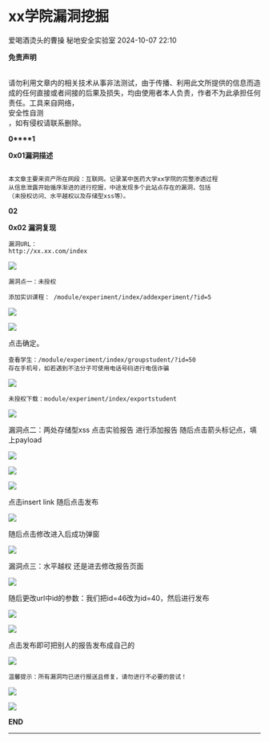 #  xx学院漏洞挖掘   
爱喝酒烫头的曹操  秘地安全实验室   2024-10-07 22:10  
  
**免责声明**  
  
       
请勿利用文章内的相关技术从事非法测试，由于传播、利用此文所提供的信息而造成的任何直接或者间接的后果及损失，均由使用者本人负责，作者不为此承担任何责任。工具来自网络，  
安全性自测  
，如有侵权请联系删除。  
  
  
**0****1**  
  
**0x01漏洞描述**  
```
```  
```
本文章主要来资产所在网段：互联网。记录某中医药大学xx学院的完整渗透过程
从信息泄露开始循序渐进的进行挖掘，中途发现多个此站点存在的漏洞，包括
（未授权访问、水平越权以及存储型xss等）。
```  
  
**02**  
  
**0x02 漏洞复现**  
  
```
漏洞URL：
http://xx.xx.com/index
```  
  
![](https://mmbiz.qpic.cn/mmbiz_png/OV3NwjYeQfOKIfJx5JrJAreBkibOdLAQnNK5HC64hibL7g7LzW870CwhfiaZdMkSadHMOcgcTkRhVvGqQVVdjb7yg/640?wx_fmt=png&from=appmsg "")  
  
  
```
漏洞点一：未授权
 
添加实训课程： /module/experiment/index/addexperiment/?id=5
```  
  
  
![](https://mmbiz.qpic.cn/mmbiz_png/OV3NwjYeQfOKIfJx5JrJAreBkibOdLAQnQ5z6hSpEx8RrCGFHUYCb15m6icia5DiatIhMQ874cTw8Hd9BcrXpw7aWA/640?wx_fmt=png&from=appmsg "")  
  
![](https://mmbiz.qpic.cn/mmbiz_png/OV3NwjYeQfOKIfJx5JrJAreBkibOdLAQngP8v7jDZlYoc0YqvSpEz8BgiaLf3W3acRr8N57vufgKIh84AicL8YdBQ/640?wx_fmt=png&from=appmsg "")  
  
点击确定。  
```
查看学生：/module/experiment/index/groupstudent/?id=50
存在手机号，如若遇到不法分子可使用电话号码进行电信诈骗
```  
  
![](https://mmbiz.qpic.cn/mmbiz_png/OV3NwjYeQfOKIfJx5JrJAreBkibOdLAQnlU8icYeUC9e640jEj6cytJc8TgWGw6KZERyliaHz7JeUx9zegMsrn8zg/640?wx_fmt=png&from=appmsg "")  
```
未授权下载：module/experiment/index/exportstudent
```  
  
![](https://mmbiz.qpic.cn/mmbiz_png/OV3NwjYeQfOKIfJx5JrJAreBkibOdLAQnDoUohMicFCCYgicVo2fTzJwujF8WvVvLNMd9snI1DV3gFyGJNcicbjxFw/640?wx_fmt=png&from=appmsg "")  
  
漏洞点二：两处存储型xss
点击实验报告 进行添加报告
随后点击箭头标记点，填上payload  
  
![](https://mmbiz.qpic.cn/mmbiz_png/OV3NwjYeQfOKIfJx5JrJAreBkibOdLAQno0tE0vclib2lXibic9A93pZqR5fBPnx6e5oaSaApRLr9MRKGr8RMdkcKg/640?wx_fmt=png&from=appmsg "")  
  
![](https://mmbiz.qpic.cn/mmbiz_png/OV3NwjYeQfOKIfJx5JrJAreBkibOdLAQnGiaYUP179XekNmZyqxu7qtJiaE8tdS3fQQgdMKwHHUPdpbyGWyFibWTMw/640?wx_fmt=png&from=appmsg "")  
  
![](https://mmbiz.qpic.cn/mmbiz_png/OV3NwjYeQfOKIfJx5JrJAreBkibOdLAQnKCSAlG7reVpFQw7lkU7ksica6uEQlraasrdfPBvIVHeWu83OCjxxEVQ/640?wx_fmt=png&from=appmsg "")  
  
点击insert link
随后点击发布   
  
![](https://mmbiz.qpic.cn/mmbiz_png/OV3NwjYeQfOKIfJx5JrJAreBkibOdLAQnEgwibuFO2tU71tEecH5CHz9dyfcZ99eeaqovZxImfic92lpYSkQk2Xmg/640?wx_fmt=png&from=appmsg "")  
  
随后点击修改进入后成功弹窗  
  
![](https://mmbiz.qpic.cn/mmbiz_png/OV3NwjYeQfOKIfJx5JrJAreBkibOdLAQndGCObKQ9RZdnGDMxpWCJMXibwoheO7JibCslPc9pHpe3IVrniayibu8rog/640?wx_fmt=png&from=appmsg "")  
  
  
  
  
漏洞点三：水平越权
还是进去修改报告页面  
  
![](https://mmbiz.qpic.cn/mmbiz_png/OV3NwjYeQfOKIfJx5JrJAreBkibOdLAQnhYCZZmr2b8mDtXjhibibhvVz7ibgbhyAKCfvcYFNQel6sJ8CMf7bY2lIg/640?wx_fmt=png&from=appmsg "")  
  
随后更改url中id的参数：我们把id=46改为id=40，然后进行发布  
  
![](https://mmbiz.qpic.cn/mmbiz_png/OV3NwjYeQfOKIfJx5JrJAreBkibOdLAQnUSkjjvQLTg7pnD5uluVEtlCK4rb94B0GVzjfVaRFUtps1LZdnBufoA/640?wx_fmt=png&from=appmsg "")  
  
![](https://mmbiz.qpic.cn/mmbiz_png/OV3NwjYeQfOKIfJx5JrJAreBkibOdLAQnKt6k9icwLIUiariaqARTt5Gxqp84271VKia5JhYS2e23W0HC1V7RjxgEAg/640?wx_fmt=png&from=appmsg "")  
  
点击发布即可把别人的报告发布成自己的  
  
![](https://mmbiz.qpic.cn/mmbiz_png/OV3NwjYeQfOKIfJx5JrJAreBkibOdLAQnibX7Wrqlh2Fze1rc354ZackP1ABq1PFN7xYf3R1KaTHkbF5dPE4OiaoQ/640?wx_fmt=png&from=appmsg "")  
  
```
温馨提示：所有漏洞均已进行报送且修复，请勿进行不必要的尝试！
```  
  
  
![](https://mmbiz.qpic.cn/mmbiz_gif/OV3NwjYeQfPib0tv3CytsEDAkBQzNTSSeYR2zgXUXba4nkfWWJrzw8XCB2BqnQ9MZRG2038CLzZiatdjp5bLAAMQ/640?wx_fmt=gif "")  
  
  
![](https://mmbiz.qpic.cn/mmbiz_png/OV3NwjYeQfPib0tv3CytsEDAkBQzNTSSeOSuxq04gibGzmFEiaJ0892HVNKibiaun9FPpoNDKUsM8qQO9ZRzgCwHcow/640?wx_fmt=png "")  
  
**END**  
  
****  
  
